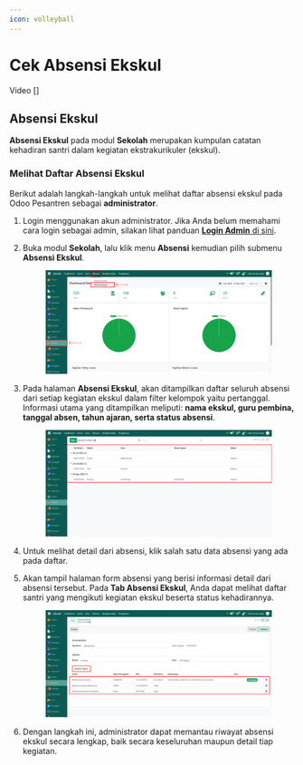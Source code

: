 ```yaml
---
icon: volleyball
---
```


# Cek Absensi Ekskul

Video \[]

## Absensi Ekskul

**Absensi Ekskul** pada modul **Sekolah** merupakan kumpulan catatan kehadiran santri dalam kegiatan ekstrakurikuler (ekskul).

### Melihat Daftar Absensi Ekskul

Berikut adalah langkah-langkah untuk melihat daftar absensi ekskul pada Odoo Pesantren sebagai **administrator**.

1. Login menggunakan akun administrator. Jika Anda belum memahami cara login sebagai admin, silakan lihat panduan [**Login Admin** di sini](../../../panduan-login/login-admin.md).
2.  Buka modul **Sekolah**, lalu klik menu **Absensi** kemudian pilih submenu **Absensi Ekskul**.

    <figure><img src="../../../.gitbook/assets/images-621 (1).png" alt=""><figcaption></figcaption></figure>


3.  Pada halaman **Absensi Ekskul**, akan ditampilkan daftar seluruh absensi dari setiap kegiatan ekskul dalam filter kelompok yaitu pertanggal. Informasi utama yang ditampilkan meliputi: **nama ekskul, guru pembina, tanggal absen, tahun ajaran, serta status absensi**.

    <figure><img src="../../../.gitbook/assets/images-622 (1).png" alt=""><figcaption></figcaption></figure>


4. Untuk melihat detail dari absensi, klik salah satu data absensi yang ada pada daftar.
5.  Akan tampil halaman form absensi yang berisi informasi detail dari absensi tersebut. Pada **Tab Absensi Ekskul**, Anda dapat melihat daftar santri yang mengikuti kegiatan ekskul beserta status kehadirannya.

    <figure><img src="../../../.gitbook/assets/images-625.png" alt=""><figcaption></figcaption></figure>


6. Dengan langkah ini, administrator dapat memantau riwayat absensi ekskul secara lengkap, baik secara keseluruhan maupun detail tiap kegiatan.
